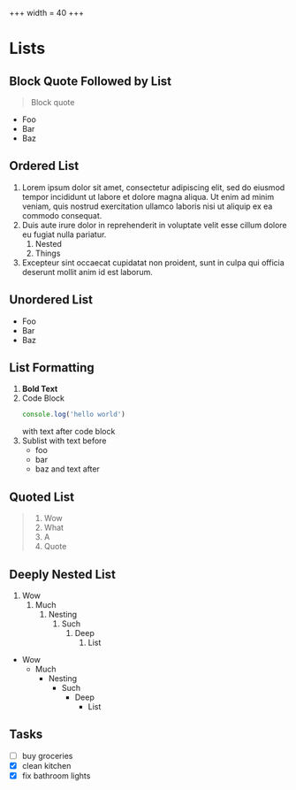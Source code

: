 +++
width = 40
+++

# Lists

## Block Quote Followed by List
> Block quote
- Foo
- Bar
- Baz

## Ordered List
1. Lorem ipsum dolor sit amet, consectetur adipiscing elit, sed do eiusmod tempor incididunt ut labore et dolore magna aliqua.
   Ut enim ad minim veniam, quis nostrud exercitation ullamco laboris nisi ut aliquip ex ea commodo consequat.
2. Duis aute irure dolor in reprehenderit in voluptate velit esse cillum dolore eu fugiat nulla pariatur.
   1. Nested
   2. Things
3. Excepteur sint occaecat cupidatat non proident, sunt in culpa qui officia deserunt mollit anim id est laborum.

## Unordered List
* Foo
* Bar
* Baz

## List Formatting
1. **Bold Text**
2. Code Block
   ```js
   console.log('hello world')
   ```
   with text after code block
3. Sublist with text before
   * foo
   * bar
   * baz
   and text after

## Quoted List
> 1. Wow
> 2. What
> 3. A
> 4. Quote

## Deeply Nested List
1. Wow
   1. Much
      1. Nesting
         1. Such
            1. Deep
               1. List
* Wow
   * Much
      * Nesting
         * Such
            * Deep
               * List


## Tasks
* [ ] buy groceries
* [x] clean kitchen
* [x] fix bathroom lights
